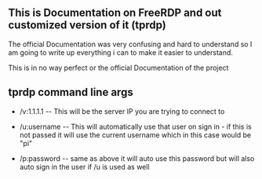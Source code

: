 ## This is Documentation on FreeRDP and out customized version of it (tprdp)

The official Documentation was very confusing and hard to understand so I am going to write up everything i can to make it easier to understand.

This is in no way perfect or the official Documentation of the project

## tprdp command line args

- /v:1.1.1.1 
-- This will be the server IP you are trying to connect to 

- /u:username
-- This will automatically use that user on sign in - if this is not passed it will use the current username which in this case would be "pi"

- /p:password
-- same as above it will auto use this password but will also auto sign in the user if /u is used as well 

